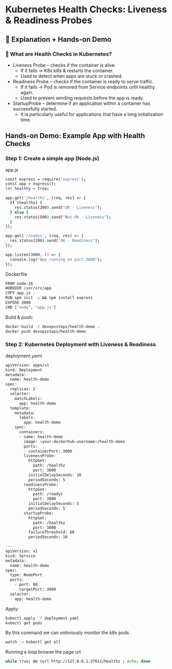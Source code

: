 # Kubernetes Health Checks: Liveness & Readiness Probes

## 📌 Explanation + Hands-on Demo
### 🔹 What are Health Checks in Kubernetes?
 - Liveness Probe – checks if the container is alive.
   - If it fails → K8s kills & restarts the container.
   - Used to detect when apps are stuck or crashed.
 - Readiness Probe – checks if the container is ready to serve traffic.
   - If it fails → Pod is removed from Service endpoints until healthy again.
   - Used to prevent sending requests before the app is ready.
 - StartupProbe – determine if an application within a container has successfully started.
   - It is particularly useful for applications that have a long initialization time.

## Hands-on Demo: Example App with Health Checks
### Step 1: Create a simple app (Node.js)
app.js
```sh
const express = require('express');
const app = express();
let healthy = true;

app.get('/healthz', (req, res) => {
  if (healthy) {
    res.status(200).send("OK - Liveness");
  } else {
    res.status(500).send("Not OK - Liveness");
  }
});

app.get('/readyz', (req, res) => {
  res.status(200).send("OK - Readiness");
});

app.listen(3000, () => {
  console.log("App running on port 3000");
});
```
Dockerfile
```sh
FROM node:16
WORKDIR /usr/src/app
COPY app.js .
RUN npm init -y && npm install express
EXPOSE 3000
CMD ["node", "app.js"]
```
Build & push:
```sh
docker build -t devopssteps/health-demo .
docker push devopssteps/health-demo
```

### Step 2: Kubernetes Deployment with Liveness & Readiness
deployment.yaml
```sh
apiVersion: apps/v1
kind: Deployment
metadata:
  name: health-demo
spec:
  replicas: 2
  selector:
    matchLabels:
      app: health-demo
  template:
    metadata:
      labels:
        app: health-demo
    spec:
      containers:
      - name: health-demo
        image: <your-dockerhub-username>/health-demo
        ports:
        - containerPort: 3000
        livenessProbe:
          httpGet:
            path: /healthz
            port: 3000
          initialDelaySeconds: 10
          periodSeconds: 5
        readinessProbe:
          httpGet:
            path: /readyz
            port: 3000
          initialDelaySeconds: 5
          periodSeconds: 5
        startupProbe:
          httpGet:
            path: /healthz
            port: 3000
          failureThreshold: 60
          periodSeconds: 10 

---
apiVersion: v1
kind: Service
metadata:
  name: health-demo
spec:
  type: NodePort
  ports:
    - port: 80
      targetPort: 3000 
  selector:
    app: health-demo
```
Apply:
```sh
kubectl apply -f deployment.yaml
kubectl get pods
```

By this command we can ontiniously monitor the k8s pods
```sh
watch -x kubectl get all
```
Running a loop browse the page url
```sh
while true; do curl http://127.0.0.1:37611/healthz ; echo; done
```
